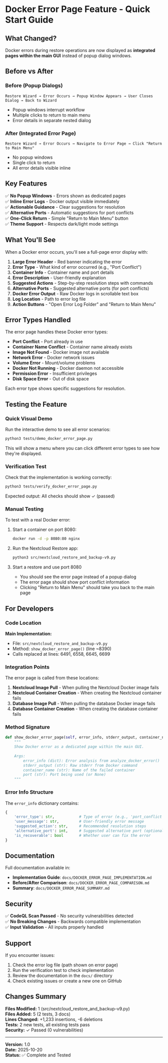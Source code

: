 # Docker Error Page Feature - Quick Start Guide

## What Changed?

Docker errors during restore operations are now displayed as **integrated pages within the main GUI** instead of popup dialog windows.

## Before vs After

### Before (Popup Dialogs)
```
Restore Wizard → Error Occurs → Popup Window Appears → User Closes Dialog → Back to Wizard
```
- Popup windows interrupt workflow
- Multiple clicks to return to main menu
- Error details in separate nested dialog

### After (Integrated Error Page)
```
Restore Wizard → Error Occurs → Navigate to Error Page → Click "Return to Main Menu"
```
- No popup windows
- Single click to return
- All error details visible inline

## Key Features

✅ **No Popup Windows** - Errors shown as dedicated pages  
✅ **Inline Error Logs** - Docker output visible immediately  
✅ **Actionable Guidance** - Clear suggestions for resolution  
✅ **Alternative Ports** - Automatic suggestions for port conflicts  
✅ **One-Click Return** - Simple "Return to Main Menu" button  
✅ **Theme Support** - Respects dark/light mode settings  

## What You'll See

When a Docker error occurs, you'll see a full-page error display with:

1. **Large Error Header** - Red banner indicating the error
2. **Error Type** - What kind of error occurred (e.g., "Port Conflict")
3. **Container Info** - Container name and port details
4. **Error Description** - User-friendly explanation
5. **Suggested Actions** - Step-by-step resolution steps with commands
6. **Alternative Ports** - Suggested alternative ports (for port conflicts)
7. **Docker Error Output** - Raw Docker logs in scrollable text box
8. **Log Location** - Path to error log file
9. **Action Buttons** - "Open Error Log Folder" and "Return to Main Menu"

## Error Types Handled

The error page handles these Docker error types:

- **Port Conflict** - Port already in use
- **Container Name Conflict** - Container name already exists
- **Image Not Found** - Docker image not available
- **Network Error** - Docker network issues
- **Volume Error** - Mount/volume problems
- **Docker Not Running** - Docker daemon not accessible
- **Permission Error** - Insufficient privileges
- **Disk Space Error** - Out of disk space

Each error type shows specific suggestions for resolution.

## Testing the Feature

### Quick Visual Demo

Run the interactive demo to see all error scenarios:

```bash
python3 tests/demo_docker_error_page.py
```

This will show a menu where you can click different error types to see how they're displayed.

### Verification Test

Check that the implementation is working correctly:

```bash
python3 tests/verify_docker_error_page.py
```

Expected output: All checks should show ✓ (passed)

### Manual Testing

To test with a real Docker error:

1. Start a container on port 8080:
   ```bash
   docker run -d -p 8080:80 nginx
   ```

2. Run the Nextcloud Restore app:
   ```bash
   python3 src/nextcloud_restore_and_backup-v9.py
   ```

3. Start a restore and use port 8080
   - You should see the error page instead of a popup dialog
   - The error page should show port conflict information
   - Clicking "Return to Main Menu" should take you back to the main page

## For Developers

### Code Location

**Main Implementation:**
- File: `src/nextcloud_restore_and_backup-v9.py`
- Method: `show_docker_error_page()` (line ~8390)
- Calls replaced at lines: 6491, 6558, 6645, 6699

### Integration Points

The error page is called from these locations:

1. **Nextcloud Image Pull** - When pulling the Nextcloud Docker image fails
2. **Nextcloud Container Creation** - When creating the Nextcloud container fails
3. **Database Image Pull** - When pulling the database Docker image fails
4. **Database Container Creation** - When creating the database container fails

### Method Signature

```python
def show_docker_error_page(self, error_info, stderr_output, container_name, port):
    """
    Show Docker error as a dedicated page within the main GUI.
    
    Args:
        error_info (dict): Error analysis from analyze_docker_error()
        stderr_output (str): Raw stderr from Docker command
        container_name (str): Name of the failed container
        port (str): Port being used (or None)
    """
```

### Error Info Structure

The `error_info` dictionary contains:

```python
{
    'error_type': str,           # Type of error (e.g., 'port_conflict')
    'user_message': str,         # User-friendly error message
    'suggested_action': str,     # Recommended resolution steps
    'alternative_port': int,     # Suggested alternative port (optional)
    'is_recoverable': bool       # Whether user can fix the error
}
```

## Documentation

Full documentation available in:

- **Implementation Guide**: `docs/DOCKER_ERROR_PAGE_IMPLEMENTATION.md`
- **Before/After Comparison**: `docs/DOCKER_ERROR_PAGE_COMPARISON.md`
- **Summary**: `docs/DOCKER_ERROR_PAGE_SUMMARY.md`

## Security

✅ **CodeQL Scan Passed** - No security vulnerabilities detected  
✅ **No Breaking Changes** - Backwards compatible implementation  
✅ **Input Validation** - All inputs properly handled  

## Support

If you encounter issues:

1. Check the error log file (path shown on error page)
2. Run the verification test to check implementation
3. Review the documentation in the `docs/` directory
4. Check existing issues or create a new one on GitHub

## Changes Summary

**Files Modified:** 1 (src/nextcloud_restore_and_backup-v9.py)  
**Files Added:** 5 (2 tests, 3 docs)  
**Lines Changed:** +1,233 insertions, -6 deletions  
**Tests:** 2 new tests, all existing tests pass  
**Security:** ✓ Passed (0 vulnerabilities)  

---

**Version:** 1.0  
**Date:** 2025-10-20  
**Status:** ✅ Complete and Tested
